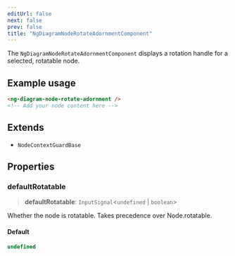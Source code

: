 ```yaml
---
editUrl: false
next: false
prev: false
title: "NgDiagramNodeRotateAdornmentComponent"
---
```


The `NgDiagramNodeRotateAdornmentComponent` displays a rotation handle for a selected, rotatable node.

## Example usage
```html
<ng-diagram-node-rotate-adornment />
<!-- Add your node content here -->
```

## Extends

- `NodeContextGuardBase`

## Properties

### defaultRotatable

> **defaultRotatable**: `InputSignal`\<`undefined` \| `boolean`\>

Whether the node is rotatable.
Takes precedence over Node.rotatable.

#### Default

```ts
undefined
```

